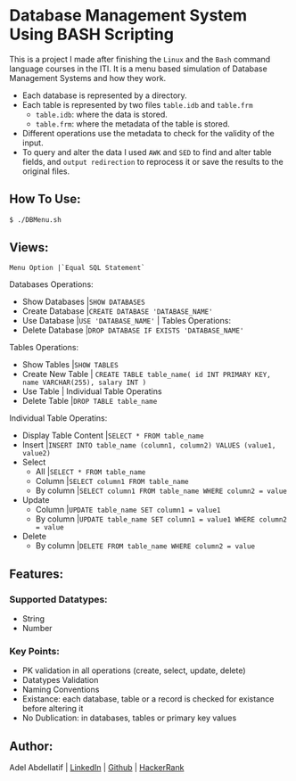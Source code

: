 # Database Management System Using BASH Scripting
This is a project I made after finishing the `Linux` and the `Bash` command language courses in the ITI.
It is a menu based simulation of Database Management Systems and how they work.
- Each database is represented by a directory.
- Each table is represented by two files `table.idb` and `table.frm`
    - `table.idb`: where the data is stored.
    - `table.frm`: where the metadata of the table is stored.
- Different operations use the metadata to check for the validity of the input.
- To query and alter the data I used `AWK` and `SED` to find and alter table fields, and `output redirection` to reprocess it or save the results to the original files.
## How To Use:
```sh
$ ./DBMenu.sh
```

## Views:
    Menu Option |`Equal SQL Statement`
Databases Operations:
* Show Databases |`SHOW DATABASES`
* Create Database |`CREATE DATABASE 'DATABASE_NAME'`
* Use Database |`USE 'DATABASE_NAME'` | Tables Operations:
* Delete Database |`DROP DATABASE IF EXISTS 'DATABASE_NAME'`

Tables Operations:
* Show Tables |`SHOW TABLES`
* Create New Table | `
CREATE TABLE table_name(
  	id INT PRIMARY KEY,  
  	name VARCHAR(255),
  	salary INT
)
`
* Use Table | Individual Table Operatins
* Delete Table |`DROP TABLE table_name`

Individual Table Operatins:
* Display Table Content |`SELECT * FROM table_name`
* Insert |`INSERT INTO table_name (column1, column2) VALUES (value1, value2)`
* Select
    * All |`SELECT * FROM table_name`
    * Column |`SELECT column1 FROM table_name`
    * By column |`SELECT column1 FROM table_name WHERE column2 = value`
* Update
    * Column |`UPDATE table_name SET column1 = value1`
    * By column |`UPDATE table_name SET column1 = value1 WHERE column2 = value`
* Delete
    * By column |`DELETE FROM table_name WHERE column2 = value`

## Features:
### Supported Datatypes:
* String
* Number

### Key Points:
* PK validation in all operations (create, select, update, delete)
* Datatypes Validation
* Naming Conventions
* Existance: each database, table or a record is checked for existance before altering it
* No Dublication: in databases, tables or primary key values

## Author:
Adel Abdellatif | [LinkedIn](https://www.linkedin.com/in/adel-a-abdelkader/) | [Github](https://github.com/THEPEACEMAKER/) | [HackerRank](https://www.hackerrank.com/Adel_Abdellatif)



